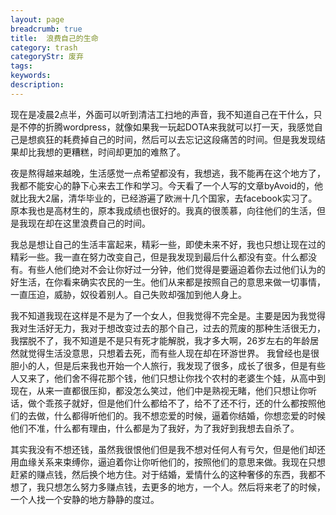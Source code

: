 ```yaml
---
layout: page
breadcrumb: true
title:  浪费自己的生命
category: trash
categoryStr: 废弃
tags: 
keywords: 
description: 
---
```



现在是凌晨2点半，外面可以听到清洁工扫地的声音，我不知道自己在干什么，只是不停的折腾wordpress，就像如果我一玩起DOTA来我就可以打一天，我感觉自己是想疯狂的耗费掉自己的时间，然后可以去忘记这段痛苦的时间。但是我发现结果却比我想的更糟糕，时间却更加的难熬了。

夜是熬得越来越晚，生活感觉一点希望都没有，我想逃，我不能再在这个地方了，我都不能安心的静下心来去工作和学习。今天看了一个人写的文章byAvoid的，他就比我大2届，清华毕业的，已经游遍了欧洲十几个国家，去facebook实习了。原本我也是高材生的，原本我成绩也很好的。我真的很羡慕，向往他们的生活，但是我现在却在这里浪费自己的时间。

我总是想让自己的生活丰富起来，精彩一些，即使未来不好，我也只想让现在过的精彩一些。我一直在努力改变自己，但是我发现到最后什么都没有变。什么都没有。有些人他们绝对不会让你好过一分钟，他们觉得是要逼迫着你去过他们认为的好生活，在你看来确实农民的一生。他们从来都是按照自己的意思来做一切事情，一直压迫，威胁，奴役着别人。自己失败却强加到他人身上。

我不知道我现在这样是不是为了一个女人，但我觉得不完全是。主要是因为我觉得我对生活好无力，我对于想改变过去的那个自己，过去的荒废的那种生活很无力，我摆脱不了，我不知道是不是只有死才能解脱，我才多大啊，26岁左右的年龄居然就觉得生活没意思，只想着去死，而有些人现在却在环游世界。
我曾经也是很胆小的人，但是后来我也开始一个人旅行，我发现了很多，成长了很多，但是有些人又来了，他们舍不得花那个钱，他们只想让你找个农村的老婆生个娃，从高中到现在，从来一直都很压抑，都没怎么笑过，他们中是熟视无睹，他们只想让你听话，做个乖孩子就好，但是他们什么都给不了，给不了还不行，还的什么都按照他们的去做，什么都得听他们的。我不想恋爱的时候，逼着你结婚，你想恋爱的时候他们不准，什么都有理由，什么都是为了我好，为了我好到我想去自杀了。

其实我没有不想还钱，虽然我很恨他们但是我不想对任何人有亏欠，但是他们却还用血缘关系来束缚你，逼迫着你让你听他们的，按照他们的意思来做。我现在只想赶紧的赚点钱，然后换个地方住。对于结婚，爱情什么的这种奢侈的东西，我都不想了，我只想怎么努力多赚点钱，去更多的地方，一个人。然后将来老了的时候，一个人找一个安静的地方静静的度过。
